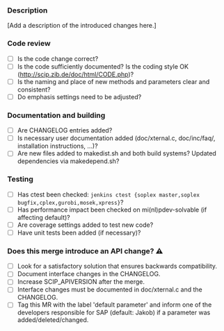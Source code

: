 ### Description

[Add a description of the introduced changes here.]

### Code review

* [ ] Is the code change correct?
* [ ] Is the code sufficiently documented? Is the coding style OK (http://scip.zib.de/doc/html/CODE.php)?
* [ ] Is the naming and place of new methods and parameters clear and consistent?
* [ ] Do emphasis settings need to be adjusted?

### Documentation and building

* [ ] Are CHANGELOG entries added?
* [ ] Is necessary user documentation added (doc/xternal.c, doc/inc/faq/, installation instructions, ...)?
* [ ] Are new files added to makedist.sh and both build systems?  Updated dependencies via makedepend.sh?

### Testing

* [ ] Has ctest been checked: `jenkins ctest {soplex master,soplex bugfix,cplex,gurobi,mosek,xpress}`?
* [ ] Has performance impact been checked on mi(nl)pdev-solvable (if affecting default)?
* [ ] Are coverage settings added to test new code?
* [ ] Have unit tests been added (if necessary)?

### Does this merge introduce an API change? :warning:

* [ ] Look for a satisfactory solution that ensures backwards compatibility.
* [ ] Document interface changes in the CHANGELOG.
* [ ] Increase SCIP_APIVERSION after the merge.
* [ ] Interface changes must be documented in doc/xternal.c and the CHANGELOG.
* [ ] Tag this MR with the label 'default parameter' and inform one of the developers responsible for SAP (default: Jakob) if a parameter was added/deleted/changed.
